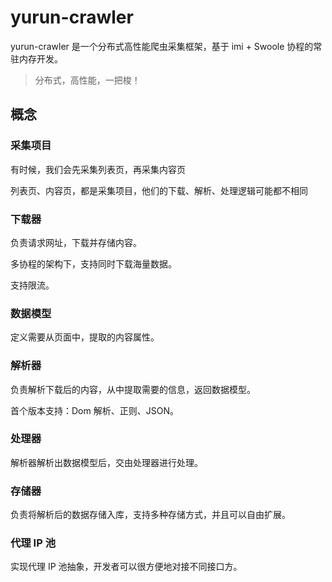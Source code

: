 # yurun-crawler

yurun-crawler 是一个分布式高性能爬虫采集框架，基于 imi + Swoole 协程的常驻内存开发。

> 分布式，高性能，一把梭！

## 概念

### 采集项目

有时候，我们会先采集列表页，再采集内容页

列表页、内容页，都是采集项目，他们的下载、解析、处理逻辑可能都不相同

### 下载器

负责请求网址，下载并存储内容。

多协程的架构下，支持同时下载海量数据。

支持限流。

### 数据模型

定义需要从页面中，提取的内容属性。

### 解析器

负责解析下载后的内容，从中提取需要的信息，返回数据模型。

首个版本支持：Dom 解析、正则、JSON。

### 处理器

解析器解析出数据模型后，交由处理器进行处理。

### 存储器

负责将解析后的数据存储入库，支持多种存储方式，并且可以自由扩展。

### 代理 IP 池

实现代理 IP 池抽象，开发者可以很方便地对接不同接口方。
